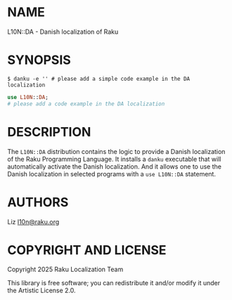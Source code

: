 NAME
====

L10N::DA - Danish localization of Raku

SYNOPSIS
========

    $ danku -e '' # please add a simple code example in the DA localization

```raku
use L10N::DA;
# please add a code example in the DA localization
```

DESCRIPTION
===========

The `L10N::DA` distribution contains the logic to provide a Danish localization of the Raku Programming Language. It installs a `danku` executable that will automatically activate the Danish localization. And it allows one to use the Danish localization in selected programs with a `use L10N::DA` statement.

AUTHORS
=======

Liz <l10n@raku.org>

COPYRIGHT AND LICENSE
=====================

Copyright 2025 Raku Localization Team

This library is free software; you can redistribute it and/or modify it under the Artistic License 2.0.


